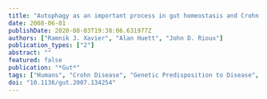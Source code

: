 ```yaml
---
title: "Autophagy as an important process in gut homeostasis and Crohn's disease pathogenesis"
date: 2008-06-01
publishDate: 2020-08-03T19:38:06.631977Z
authors: ["Ramnik J. Xavier", "Alan Huett", "John D. Rioux"]
publication_types: ["2"]
abstract: ""
featured: false
publication: "*Gut*"
tags: ["Humans", "Crohn Disease", "Genetic Predisposition to Disease", "Autophagy", "Autophagy-Related Proteins", "Carrier Proteins", "Homeostasis", "Gastrointestinal Tract", "GTP-Binding Proteins"]
doi: "10.1136/gut.2007.134254"
---
```


